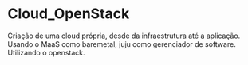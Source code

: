 # Cloud_OpenStack
Criação de uma cloud própria, desde da infraestrutura até a aplicação. Usando o MaaS como baremetal, juju como gerenciador de software. Utilizando o openstack.
